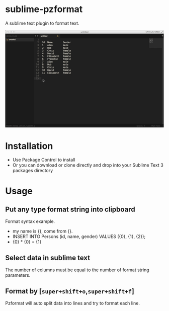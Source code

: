 sublime-pzformat
================

A sublime text plugin to format text.

![alt tag](pzformat_demo.gif)

# Installation
- Use Package Control to install
- Or you can download or clone directly and drop into your Sublime Text 3 packages directory

# Usage
## Put any type format string into clipboard
Format syntax example.
- my name is {}, come from {}.
- INSERT INTO Persons (id, name, gender) VALUES ({0}, {1}, {2});
- {0} * {0} = {1}

## Select data in sublime text
The number of columns must be equal to the number of format string parameters.

## Format by [<code>super+shift+o</code>,<code>super+shift+f</code>]
Pzformat will auto split data into lines and try to format each line.
